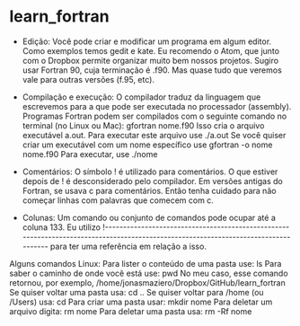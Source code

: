# learn_fortran
- Edição:
Você pode criar e modificar um programa em algum editor. Como exemplos temos gedit e kate.
Eu recomendo o Atom, que junto com o Dropbox permite organizar muito bem nossos projetos.
Sugiro usar Fortran 90, cuja terminação é .f90. Mas quase tudo que veremos vale para
outras versões (f.95, etc).

- Compilação e execução:
O compilador traduz da linguagem que escrevemos para a que pode ser executada no processador (assembly).
Programas Fortran podem ser compilados com o seguinte comando no terminal (no Linux ou Mac):
gfortran nome.f90
Isso cria o arquivo executável a.out. Para executar este arquivo use
./a.out
Se você quiser criar um executável com um nome específico use
gfortran -o nome nome.f90
Para executar, use
./nome

- Comentários:
O símbolo ! é utilizado para comentários. O que estiver depois de ! é desconsiderado pelo compilador.
Em versões antigas do Fortran, se usava c para comentários. Então tenha cuidado para não começar
linhas com palavras que comecem com c.

- Colunas:
Um comando ou conjunto de comandos pode ocupar até a coluna 133. Eu utilizo
!------------------------------------------------------------------------------------------------------------------------------------
para ter uma referência em relação a isso.

Alguns comandos Linux: 
Para lister o conteúdo de uma pasta use:
ls
Para saber o caminho de onde você está use:
pwd
No meu caso, esse comando retornou, por exemplo,
/home/jonasmaziero/Dropbox/GitHub/learn_fortran
Se quiser voltar uma pasta usa:
cd ..
Se quiser voltar para /home (ou /Users) usa:
cd
Para criar uma pasta usar:
mkdir nome
Para deletar um arquivo digita:
rm nome
Para deletar uma pasta usa:
rm -Rf nome
